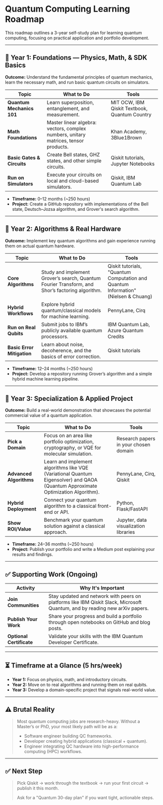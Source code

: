 # Quantum Computing Learning Roadmap

This roadmap outlines a 3-year self-study plan for learning quantum computing, focusing on practical application and portfolio development.

---

## 📅 Year 1: Foundations — Physics, Math, & SDK Basics

**Outcome:** Understand the fundamental principles of quantum mechanics, learn the necessary math, and run basic quantum circuits on simulators.

| Topic                  | What to Do                                                       | Tools                                       |
| ---------------------- | ---------------------------------------------------------------- | ------------------------------------------- |
| **Quantum Mechanics 101** | Learn superposition, entanglement, and measurement.              | MIT OCW, IBM Qiskit Textbook, Quantum Country |
| **Math Foundations**      | Master linear algebra: vectors, complex numbers, unitary matrices, tensor products. | Khan Academy, 3Blue1Brown                   |
| **Basic Gates & Circuits** | Create Bell states, GHZ states, and other simple circuits.       | Qiskit tutorials, Jupyter Notebooks         |
| **Run on Simulators**     | Execute your circuits on local and cloud-based simulators.       | Qiskit, IBM Quantum Lab                     |

*   **Timeframe:** 0–12 months (~250 hours)
*   **Project:** Create a GitHub repository with implementations of the Bell state, Deutsch–Jozsa algorithm, and Grover's search algorithm.

---

## 📅 Year 2: Algorithms & Real Hardware

**Outcome:** Implement key quantum algorithms and gain experience running them on actual quantum hardware.

| Topic                   | What to Do                                                              | Tools                                                              |
| ----------------------- | ----------------------------------------------------------------------- | ------------------------------------------------------------------ |
| **Core Algorithms**       | Study and implement Grover’s search, Quantum Fourier Transform, and Shor’s factoring algorithm. | Qiskit tutorials, "Quantum Computation and Quantum Information" (Nielsen & Chuang) |
| **Hybrid Workflows**      | Explore hybrid quantum/classical models for machine learning.           | PennyLane, Cirq                                                    |
| **Run on Real Qubits**    | Submit jobs to IBM’s publicly available quantum processors.             | IBM Quantum Lab, Azure Quantum Credits                             |
| **Basic Error Mitigation**| Learn about noise, decoherence, and the basics of error correction.     | Qiskit tutorials                                                   |

*   **Timeframe:** 12–24 months (~250 hours)
*   **Project:** Develop a repository running Grover’s algorithm and a simple hybrid machine learning pipeline.

---

## 📅 Year 3: Specialization & Applied Project

**Outcome:** Build a real-world demonstration that showcases the potential commercial value of a quantum application.

| Topic                | What to Do                                                              | Tools                     |
| -------------------- | ----------------------------------------------------------------------- | ------------------------- |
| **Pick a Domain**      | Focus on an area like portfolio optimization, cryptography, or VQE for molecular simulation. | Research papers in your chosen domain |
| **Advanced Algorithms**| Learn and implement algorithms like VQE (Variational Quantum Eigensolver) and QAOA (Quantum Approximate Optimization Algorithm). | PennyLane, Cirq, Qiskit   |
| **Hybrid Deployment**  | Connect your quantum algorithm to a classical front-end or API.         | Python, Flask/FastAPI     |
| **Show ROI/Value**     | Benchmark your quantum solution against a classical approach.           | Jupyter, data visualization libraries |

*   **Timeframe:** 24–36 months (~250 hours)
*   **Project:** Publish your portfolio and write a Medium post explaining your results and findings.

---

## ✅ Supporting Work (Ongoing)

| Activity             | Why It's Important                               |
| -------------------- | ------------------------------------------------ |
| **Join Communities**   | Stay updated and network with peers on platforms like IBM Qiskit Slack, Microsoft Quantum, and by reading new arXiv papers. |
| **Publish Your Work**  | Share your progress and build a portfolio through open notebooks on GitHub and blog posts. |
| **Optional Certificate** | Validate your skills with the IBM Quantum Developer Certificate. |

---

## ⏳ Timeframe at a Glance (5 hrs/week)

*   **Year 1:** Focus on physics, math, and introductory circuits.
*   **Year 2:** Move on to real algorithms and running them on real qubits.
*   **Year 3:** Develop a domain-specific project that signals real-world value.

---

## ⚠️ Brutal Reality

> Most quantum computing jobs are research-heavy. Without a Master’s or PhD, your most likely path will be as a:
> *   Software engineer building QC frameworks.
> *   Developer creating hybrid applications (classical + quantum).
> *   Engineer integrating QC hardware into high-performance computing (HPC) workflows.

---

## ✅ Next Step

> Pick Qiskit → work through the textbook → run your first circuit → publish it this month.
>
> Ask for a "Quantum 30-day plan" if you want tight, actionable steps.
